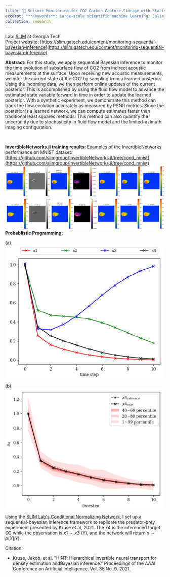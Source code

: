 ```yaml
---
title: "📶 Seismic Monitoring for CO2 Carbon Capture Storage with Statistical Machine Learning Approach"
excerpt: "**Keywords**: Large-scale scientific machine learning, Julia, Probabilistic Programming(Gen.jl), Sequential Bayesian infernece, Seismology, Imaging, Carbon Capture Storage (CCS), 	CCS, conditional normalizing flows, GCS, ML4SEISMIC, monitoring, time-lapse, Uncertainty quantification<br/>"
collection: research
---
```

Lab: [SLIM](https://slim.gatech.edu/) at Georgia Tech
<br>
Project website: [https://slim.gatech.edu/content/monitoring-sequential-bayesian-inference](https://slim.gatech.edu/content/monitoring-sequential-bayesian-inference)

**Abstract:** For this study, we apply sequential Bayesian inference to monitor the time evolution of subsurface flow of CO2 from indirect acoustic measurements at the surface. Upon receiving new acoustic measurements, we infer the current state of the CO2 by sampling from a learned posterior. Using the incoming data, we then perform online updates of the current posterior. This is accomplished by using the fluid flow model to advance the estimated state variable forward in time in order to update the learned posterior. With a synthetic experiment, we demonstrate this method can track the flow evolution accurately as measured by PSNR metrics. Since the posterior is a learned network, we can compute estimates faster than traditional least squares methods. This method can also quantify the uncertainty due to stochasticity in fluid flow model and the limited-azimuth imaging configuration.

<br>

**InvertibleNetworks.jl training results:**
Examples of the InvertibleNetworks performance on MNIST dataset: [https://github.com/slimgroup/InvertibleNetworks.jl/tree/cond_mnist](https://github.com/slimgroup/InvertibleNetworks.jl/tree/cond_mnist)
<img src='/images/train_001.png'>
<img src='/images/train_002.png'>
<br>
**Probablistic Programming:**
<br>

<p>(a) <img src='/images/SLIM3.png'> </p>
<p>(b) <img src='/images/SLIM2.png'> </p>

Using the [SLIM Lab's Conditional Normalizing Network](https://github.com/slimgroup/InvertibleNetworks.jl/tree/diff_chan_cond_hint), I set up a sequential-bayesian inference framework to replicate the predator-prey experiment presented by Kruse et al, 2021. The $x4$ is the inferenced target (X) while the observation is $x1 \sim x3$ (Y), and the network will return $x \sim p(X\|Y)$.  


Citation:
* Kruse, Jakob, et al. "HINT: Hierarchical invertible neural transport for density estimation andBayesian inference." Proceedings of the AAAI Conference on Artificial Intelligence. Vol. 35.No. 9. 2021.

